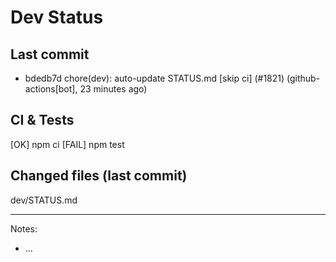 # Dev Status

## Last commit
- bdedb7d chore(dev): auto-update STATUS.md [skip ci] (#1821) (github-actions[bot], 23 minutes ago)
## CI & Tests
[OK] npm ci
[FAIL] npm test

## Changed files (last commit)
dev/STATUS.md

---
Notes:
- ...
